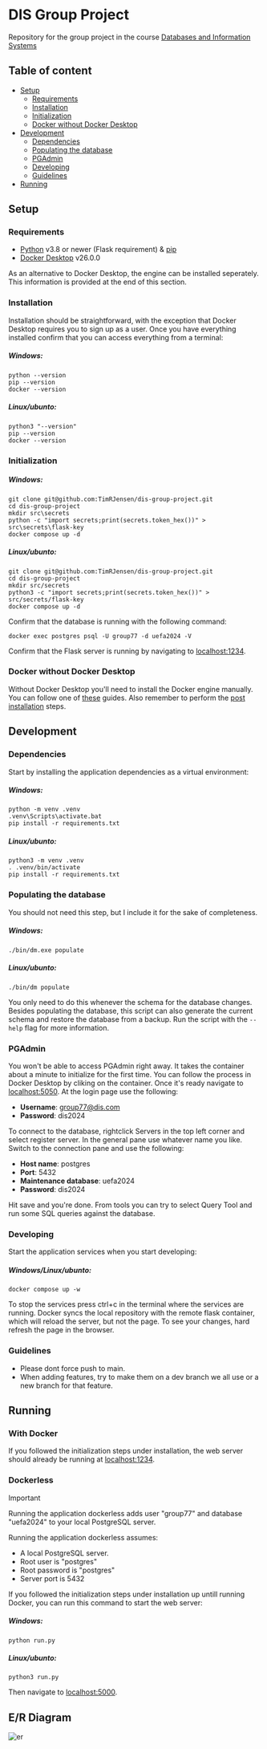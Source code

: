 
# DIS Group Project
Repository for the group project in the course [Databases and Information Systems](https://kurser.ku.dk/course/ndab21010u) 
## Table of content
 - [Setup](#Setup)
	 - [Requirements](#Requirements)
	 - [Installation](#Installation) 
	 - [Initialization](#Initialization) 
	 - [Docker without Docker Desktop](#DockerwithoutDockerDesktop)
 - [Development](#Development)
	 - [Dependencies](#Dependencies)
	 - [Populating the database](#Populatingthedatabase)
	 - [PGAdmin](#PGAdmin) 
	 - [Developing](#Developing)
	 - [Guidelines](#Guidelines)
 - [Running](#Running)

## Setup
### Requirements
 - [Python](https://www.python.org/downloads/) v3.8 or newer (Flask requirement) & [pip](https://pip.pypa.io/en/stable/installation/)
 - [Docker Desktop](https://docs.docker.com/desktop/) v26.0.0

As an alternative to Docker Desktop, the engine can be installed seperately. This information is provided at the end of this section.
### Installation
Installation should be straightforward, with the exception that Docker Desktop requires you to sign up as a user. Once you have everything installed confirm that you can access everything from a terminal:
#####  Windows:
```
python --version
pip --version
docker --version
```
#####  Linux/ubunto:
```
python3 "--version"
pip --version
docker --version
```
### Initialization
#####  Windows:
```
git clone git@github.com:TimRJensen/dis-group-project.git
cd dis-group-project
mkdir src\secrets
python -c "import secrets;print(secrets.token_hex())" > src\secrets\flask-key
docker compose up -d
```
#####  Linux/ubunto:
```
git clone git@github.com:TimRJensen/dis-group-project.git
cd dis-group-project
mkdir src/secrets
python3 -c "import secrets;print(secrets.token_hex())" > src/secrets/flask-key
docker compose up -d
```
Confirm that the database is running with the following command:
```
docker exec postgres psql -U group77 -d uefa2024 -V
```
Confirm that the Flask server is running by navigating to [localhost:1234](http://localhost:1234?greet=name).
### Docker without Docker Desktop
Without Docker Desktop you'll need to install the Docker engine manually. You can follow one of [these](https://docs.docker.com/engine/install/) guides. Also remember to perform the [post installation](https://docs.docker.com/engine/install/linux-postinstall/) steps.
## Development
### Dependencies
Start by installing the application dependencies as a virtual environment:
#####  Windows:
```
python -m venv .venv
.venv\Scripts\activate.bat
pip install -r requirements.txt
```
#####  Linux/ubunto:
```
python3 -m venv .venv
. .venv/bin/activate
pip install -r requirements.txt
```
### Populating the database
You should not need this step, but I include it for the sake of completeness.
##### Windows:
```
./bin/dm.exe populate
```
##### Linux/ubunto:
```
./bin/dm populate
```
You only need to do this whenever the schema for the database changes. Besides populating the database, this script can also generate the current schema and restore the database from a backup. Run the script with the `--help` flag for more information.
### PGAdmin
You won't be able to access PGAdmin right away. It takes the container about a minute to initialize for the first time. You can follow the process in Docker Desktop by cliking on the container. Once it's ready navigate to [localhost:5050](http://localhost:5050). At the login page use the following:
- **Username**: group77@dis.com
- **Password**: dis2024

To connect to the database, rightclick Servers in the top left corner and select register server. In the general pane use whatever name you like. Switch to the connection pane and use the following:
- **Host name**: postgres
- **Port**: 5432
- **Maintenance database**: uefa2024
- **Password**: dis2024

Hit save and you're done. From tools you can try to select Query Tool and run some SQL queries against the database.
### Developing
Start the application services when you start developing:
#####  Windows/Linux/ubunto:
```
docker compose up -w
```
To stop the services press ctrl+c in the terminal where the services are running. Docker syncs the local repository with the remote flask container, which will reload the server, but not the page. To see your changes, hard refresh the page in the browser.
### Guidelines
 - Please dont force push to main.
 - When adding features, try to make them on a dev branch we all use or a new branch for that feature.

## Running
### With Docker
If you followed the initialization steps under installation, the web server should already be running at [localhost:1234](http://localhost:1234).

### Dockerless
> [!IMPORTANT]
> Running the application dockerless adds user "group77" and database "uefa2024" to your local PostgreSQL server.

Running the application dockerless assumes:
- A local PostgreSQL server.
- Root user is "postgres"
- Root password is "postgres"
- Server port is 5432

If you followed the initialization steps under installation up untill running Docker, you can run this command to start the web server:
#####  Windows:
```
python run.py
```
#####  Linux/ubunto:
```
python3 run.py
```
Then navigate to [localhost:5000](http://localhost:5000). 

## E/R Diagram
![er](https://github.com/TimRJensen/dis-group-project/assets/23018442/dbfb3fe9-8d92-4e71-bd44-89ee1cc2e789)

